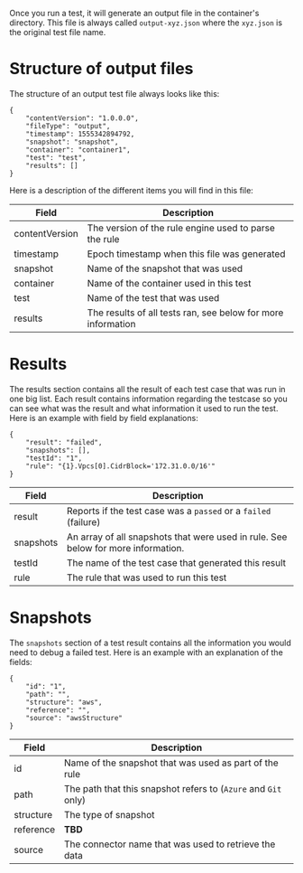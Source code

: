 Once you run a test, it will generate an output file in the container's directory. This file is always called `output-xyz.json` where the `xyz.json` is the original test file name.

# Structure of output files

The structure of an output test file always looks like this:

    {
        "contentVersion": "1.0.0.0",
        "fileType": "output",
        "timestamp": 1555342894792,
        "snapshot": "snapshot",
        "container": "container1",
        "test": "test",
        "results": []
    }

Here is a description of the different items you will find in this file:

| Field | Description |
|-----|-------------------|
| contentVersion | The version of the rule engine used to parse the rule |
| timestamp | Epoch timestamp when this file was generated |
| snapshot | Name of the snapshot that was used |
| container | Name of the container used in this test |
| test | Name of the test that was used |
| results | The results of all tests ran, see below for more information |

# Results

The results section contains all the result of each test case that was run in one big list. Each result contains information regarding the testcase so you can see what was the result and what information it used to run the test. Here is an example with field by field explanations:

    {
        "result": "failed",
        "snapshots": [],
        "testId": "1",
        "rule": "{1}.Vpcs[0].CidrBlock='172.31.0.0/16'"
    }

| Field | Description |
|-----|-------------------|
| result | Reports if the test case was a `passed` or a `failed` (failure) |
| snapshots | An array of all snapshots that were used in rule. See below for more information. |
| testId | The name of the test case that generated this result |
| rule | The rule that was used to run this test |

# Snapshots

The `snapshots` section of a test result contains all the information you would need to debug a failed test. Here is an example with an explanation of the fields:

    {
        "id": "1",
        "path": "",
        "structure": "aws",
        "reference": "",
        "source": "awsStructure"
    }

| Field | Description |
|-----|-------------------|
| id | Name of the snapshot that was used as part of the rule |
| path | The path that this snapshot refers to (`Azure` and `Git` only) |
| structure | The type of snapshot |
| reference | **TBD** |
| source | The connector name that was used to retrieve the data |